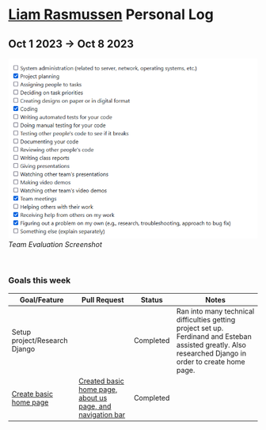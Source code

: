 # [Liam Rasmussen](https://github.com/liamras) Personal Log

## Oct 1 2023 -> Oct 8 2023

![evaluation-screenshot](../../../img/liam-eval-5.png)
<br>
_Team Evaluation Screenshot_

<br>

### Goals this week

| Goal/Feature              | Pull Request             | Status    | Notes                                          |
| ------------------------- | ------------------------ | --------- | ---------------------------------------------- |
| Setup project/Research Django|                       | Completed | Ran into many technical difficulties getting project set up. Ferdinand and Esteban assisted greatly. Also researched Django in order to create home page. |
| [Create basic home page][1] | [Created basic home page, about us page, and navigation bar][2] | Completed |    |

<br>

[1]: https://github.com/COSC-499-W2023/year-long-project-team-7/issues/17
[2]: https://github.com/COSC-499-W2023/year-long-project-team-7/pull/21
